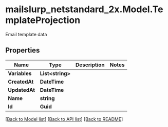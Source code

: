 # mailslurp_netstandard_2x.Model.TemplateProjection
Email template data

## Properties

Name | Type | Description | Notes
------------ | ------------- | ------------- | -------------
**Variables** | **List&lt;string&gt;** |  | 
**CreatedAt** | **DateTime** |  | 
**UpdatedAt** | **DateTime** |  | 
**Name** | **string** |  | 
**Id** | **Guid** |  | 

[[Back to Model list]](../README#documentation-for-models) [[Back to API list]](../README#documentation-for-api-endpoints) [[Back to README]](../README)

